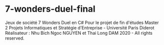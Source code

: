 # 7-wonders-duel-final
Jeux de société 7 Wonders Duel en C# Pour le projet de fin d'études Master 2 Projets Informatiques et Stratégie d'Entreprise - Université Paris Diderot  Réalisateur : Nhu Bich Ngoc NGUYEN et Thai Long DAM  2020 - All rights reserved.
